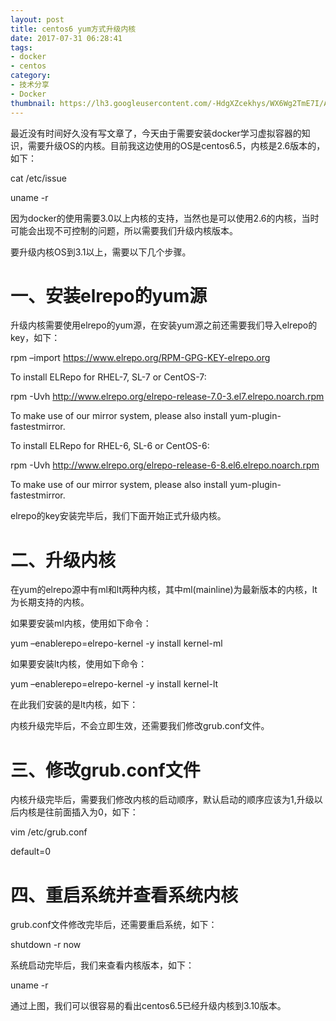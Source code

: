```yaml
---
layout: post
title: centos6 yum方式升级内核
date: 2017-07-31 06:28:41
tags: 
- docker
- centos
category: 
- 技术分享
- Docker
thumbnail: https://lh3.googleusercontent.com/-HdgXZcekhys/WX6Wg2TmE7I/AAAAAAAADIs/_cRgLneca0U-IF6YnB0HrcqaLro55XITACHMYCw/s0/2017-07-31_11-31-30.png
---
```


最近没有时间好久没有写文章了，今天由于需要安装docker学习虚拟容器的知识，需要升级OS的内核。目前我这边使用的OS是centos6.5，内核是2.6版本的，如下：

cat /etc/issue

uname -r

因为docker的使用需要3.0以上内核的支持，当然也是可以使用2.6的内核，当时可能会出现不可控制的问题，所以需要我们升级内核版本。

要升级内核OS到3.1以上，需要以下几个步骤。

# **一、安装elrepo的yum源**

升级内核需要使用elrepo的yum源，在安装yum源之前还需要我们导入elrepo的key，如下：

rpm –import https://www.elrepo.org/RPM-GPG-KEY-elrepo.org

To install ELRepo for RHEL-7, SL-7 or CentOS-7:

rpm -Uvh http://www.elrepo.org/elrepo-release-7.0-3.el7.elrepo.noarch.rpm

To make use of our mirror system, please also install yum-plugin-fastestmirror.

To install ELRepo for RHEL-6, SL-6 or CentOS-6:

rpm -Uvh http://www.elrepo.org/elrepo-release-6-8.el6.elrepo.noarch.rpm

To make use of our mirror system, please also install yum-plugin-fastestmirror.

elrepo的key安装完毕后，我们下面开始正式升级内核。

# **二、升级内核**

在yum的elrepo源中有ml和lt两种内核，其中ml(mainline)为最新版本的内核，lt为长期支持的内核。

如果要安装ml内核，使用如下命令：

yum –enablerepo=elrepo-kernel -y install kernel-ml

如果要安装lt内核，使用如下命令：

yum –enablerepo=elrepo-kernel -y install kernel-lt

在此我们安装的是lt内核，如下：

内核升级完毕后，不会立即生效，还需要我们修改grub.conf文件。

# **三、修改grub.conf文件**

内核升级完毕后，需要我们修改内核的启动顺序，默认启动的顺序应该为1,升级以后内核是往前面插入为0，如下：

vim /etc/grub.conf

default=0

# **四、重启系统并查看系统内核**

grub.conf文件修改完毕后，还需要重启系统，如下：

shutdown -r now

系统启动完毕后，我们来查看内核版本，如下：

uname -r

通过上图，我们可以很容易的看出centos6.5已经升级内核到3.10版本。
